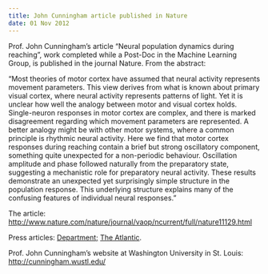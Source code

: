 ```yaml
---
title: John Cunningham article published in Nature
date: 01 Nov 2012
---
```



Prof. John Cunningham’s article “Neural population dynamics during reaching”, work completed while a Post-Doc in the Machine Learning Group, is published in the journal Nature. From the abstract:

“Most theories of motor cortex have assumed that neural activity represents movement parameters. This view derives from what is known about primary visual cortex, where neural activity represents patterns of light. Yet it is unclear how well the analogy between motor and visual cortex holds. Single-neuron responses in motor cortex are complex, and there is marked disagreement regarding which movement parameters are represented. A better analogy might be with other motor systems, where a common principle is rhythmic neural activity. Here we find that motor cortex responses during reaching contain a brief but strong oscillatory component, something quite unexpected for a non-periodic behaviour. Oscillation amplitude and phase followed naturally from the preparatory state, suggesting a mechanistic role for preparatory neural activity. These results demonstrate an unexpected yet surprisingly simple structure in the population response. This underlying structure explains many of the confusing features of individual neural responses.”

The article: http://www.nature.com/nature/journal/vaop/ncurrent/full/nature11129.html

Press articles: [Department;](http://www.eng.cam.ac.uk/news/stories/2012/cbl_paper/) [The Atlantic](http://www.theatlantic.com/health/archive/2012/06/the-neural-rhythms-that-move-your-body/258094/).

Prof. John Cunningham’s website at Washington University in St. Louis: http://cunningham.wustl.edu/